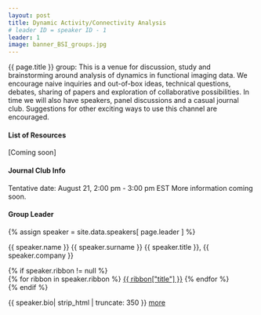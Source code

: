 ```yaml
---
layout: post
title: Dynamic Activity/Connectivity Analysis
# leader ID = speaker ID - 1
leader: 1
image: banner_BSI_groups.jpg
---
```


{{ page.title }} group: This is a venue for discussion, study and brainstorming around analysis of dynamics in functional imaging data. We encourage naive inquiries and out-of-box ideas, technical questions, debates, sharing of papers and exploration of collaborative possibilities. In time we will also have speakers, panel discussions and a casual journal club. Suggestions for other exciting ways to use this channel are encouraged.

#### List of Resources
[Coming soon]

#### Journal Club Info 
Tentative date: August 21, 2:00 pm - 3:00 pm EST
More information coming soon.

#### Group Leader
<div class="text-left people-modal">
    <div class="modal-body">
        <div class="people-details">
            <div class="row">
                <div class="col-md-2 col-sm-2">
                    {% assign speaker = site.data.speakers[ page.leader ] %}
                    <div class="flow-img img-circle people-img" style="background-image: url({{ site.baseurl | append: '/img/people/' | append: speaker.thumbnailUrl }})"></div>
                </div>
                <div class="col-md-10 col-sm-10 details">
                    <p class="name">{{ speaker.name }} {{ speaker.surname }}
                        <span class="position">{{ speaker.title }}, {{ speaker.company }}</span>
                    </p>
                    {% if speaker.ribbon != null %}
                    <div class="modal-ribbon-wrapper">
                        {% for ribbon in speaker.ribbon %}
                            <a class="modal-ribbon" href="{{ ribbon["url"] }}" target="_blank">{{ ribbon["title"] }}</a>   
                        {% endfor %}
                    </div>
                    {% endif %}
                    <p class="about">{{ speaker.bio| strip_html | truncate: 350 }} <a href="/team">more</a></p>
                </div>
            </div>
        </div>
    </div>

</div>

